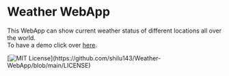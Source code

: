 
# Weather WebApp

This WebApp can show current weather status of different locations all over the world.\
To have a demo click over [here](https://shilu143.github.io/Weather-WebApp/).


[![MIT License](https://img.shields.io/apm/l/atomic-design-ui.svg?)](https://github.com/shilu143/Weather-WebApp/blob/main/LICENSE)

